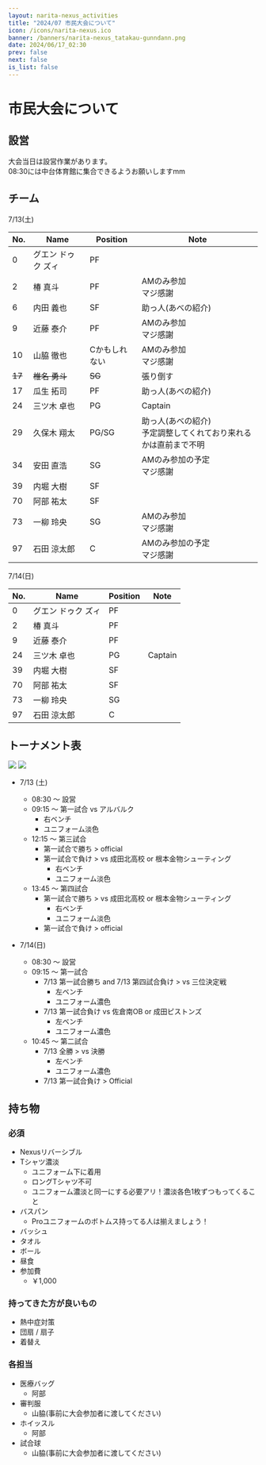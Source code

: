 ```yaml
---
layout: narita-nexus_activities
title: "2024/07 市民大会について"
icon: /icons/narita-nexus.ico
banner: /banners/narita-nexus_tatakau-gunndann.png
date: 2024/06/17_02:30
prev: false
next: false
is_list: false
---
```


# 市民大会について
## 設営
大会当日は設営作業があります。  
08:30には中台体育館に集合できるようお願いしますmm  

## チーム
7/13(土)

|No.|Name|Position|Note|
|-|-|-|-|
|0|グエン ドゥク ズィ|PF||
|2|椿 真斗|PF|AMのみ参加<br>マジ感謝|
|6|内田 義也|SF|助っ人(あべの紹介)|
|9|近藤 泰介|PF|AMのみ参加<br>マジ感謝|
|10|山脇 徹也|Cかもしれない|AMのみ参加<br>マジ感謝|
|~~17~~|~~椎名 勇斗~~|~~SG~~|張り倒す|
|17|瓜生 拓司|PF|助っ人(あべの紹介)|
|24|三ツ木 卓也|PG|Captain|
|29|久保木 翔太|PG/SG|助っ人(あべの紹介)<br>予定調整してくれており来れるかは直前まで不明|
|34|安田 直浩|SG|AMのみ参加の予定<br>マジ感謝|
|39|内堀 大樹|SF||
|70|阿部 祐太|SF||
|73|一柳 玲央|SG|AMのみ参加<br>マジ感謝|
|97|石田 涼太郎|C|AMのみ参加の予定<br>マジ感謝|


7/14(日)

|No.|Name|Position|Note|
|-|-|-|-|
|0|グエン ドゥク ズィ|PF||
|2|椿 真斗|PF||
|9|近藤 泰介|PF||
|24|三ツ木 卓也|PG|Captain|
|39|内堀 大樹|SF||
|70|阿部 祐太|SF||
|73|一柳 玲央|SG||
|97|石田 涼太郎|C||


## トーナメント表
![](/nexus/2024-07-13/tournament.jpg)
![](/nexus/2024-07-13/official.jpg)

- 7/13 (土)
  - 08:30 ～ 設営
  - 09:15 ～ 第一試合 vs アルバルク
    - 右ベンチ
    - ユニフォーム淡色
  - 12:15 ～ 第三試合
    - 第一試合で勝ち > official
    - 第一試合で負け > vs 成田北高校 or 根本金物シューティング
      - 右ベンチ
      - ユニフォーム淡色
  - 13:45 ～ 第四試合
    - 第一試合で勝ち > vs 成田北高校 or 根本金物シューティング
      - 右ベンチ
      - ユニフォーム淡色
    - 第一試合で負け > official

- 7/14(日)
  - 08:30 ～ 設営
  - 09:15 ～ 第一試合
    - 7/13 第一試合勝ち and 7/13 第四試合負け > vs 三位決定戦
        - 左ベンチ
        - ユニフォーム濃色
    - 7/13 第一試合負け vs 佐倉南OB or 成田ピストンズ
        - 左ベンチ
        - ユニフォーム濃色
  - 10:45 ～ 第二試合
    - 7/13 全勝 > vs 決勝 
      - 左ベンチ
      - ユニフォーム濃色
    - 7/13 第一試合負け > Official

## 持ち物
### 必須
- Nexusリバーシブル
- Tシャツ濃淡
  - ユニフォーム下に着用
  - ロングTシャツ不可
  - ユニフォーム濃淡と同一にする必要アリ！濃淡各色1枚ずつもってくること
- バスパン
  - Proユニフォームのボトムス持ってる人は揃えましょう！
- バッシュ
- タオル
- ボール
- 昼食
- 参加費
  - ￥1,000

### 持ってきた方が良いもの
- 熱中症対策
- 団扇 / 扇子
- 着替え

### 各担当
- 医療バッグ
  - 阿部
- 審判服
  - 山脇(事前に大会参加者に渡してください)
- ホイッスル
  - 阿部
- 試合球
  - 山脇(事前に大会参加者に渡してください)